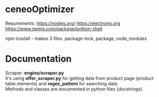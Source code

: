 # ceneoOptimizer

Requirements:
https://nodejs.org/
https://electronjs.org
https://www.npmjs.com/package/python-shell



npm insstall - makes 3 files. package-lock, package, node_modules

# Documentation

Scraper: **engine/scraper.py**  
It's using **offer_scraper.py** for getting data from product page (product table elements) and **regex_pattern** for searching data.   
Methods and classes are documented in python files (*docstrings*).


